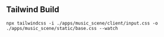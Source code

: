 ## Tailwind Build

`npx tailwindcss -i ./apps/music_scene/client/input.css -o ./apps/music_scene/static/base.css --watch`

